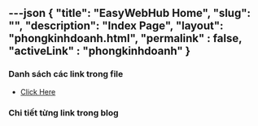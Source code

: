 ---json
{
    "title": "EasyWebHub Home",
    "slug": "",
    "description": "Index Page",
    "layout": "phongkinhdoanh.html",
    "permalink" : false,
    "activeLink" : "phongkinhdoanh"
}
---

### Danh sách các link trong file
- [Click Here](./blog-list.html)

### Chi tiết từng link trong blog